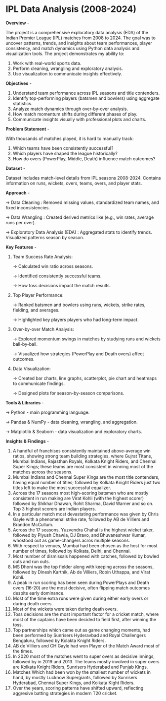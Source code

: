 # **IPL Data Analysis (2008-2024)**




 **Overview** - 
 
 The project is a comprehensive exploratory data analysis (EDA) of the Indian Premier League (IPL) matches from 2008 to 2024. The goal was to uncover patterns, trends, and 
insights about team performances, player consistency, and match dynamics using Python data analysis and visualization tools.
The project demonstrates my ability to:
1. Work with real-world sports data.
2. Perform cleaning, wrangling and exploratory analysis.
3. Use visualization to communicate insights effectively.


**Objectives** -
1. Understand team performance across IPL seasons and title contenders.
2. Identify top-performing players (batsmen and bowlers) using aggregate statistics.
3. Analyze match dynamics through over-by-over analysis.
4. How match momentum shifts during different phases of play.
5. Communicate insights visually with professional plots and charts.


**Problem Statement** -

With thousands of matches played, it is hard to manually track:
1. Which teams have been consistently successful?
2. Which players have shaped the league historically?
3. How do overs (PowerPlay, Middle, Death) influence match outcomes?

**Dataset** -

Dataset includes match-level details from IPL seasons 2008-2024. Contains information on runs, wickets, overs, teams, overs, and player stats.



**Approach** -

-> Data Cleaning : Removed missing values, standardized team names, and fixed inconsistencies.

-> Data Wrangling : Created derived metrics like (e.g., win rates, average runs per over).

-> Exploratory Data Analysis (EDA) : Aggregated stats to identify trends. Visualized patterns season by season.





**Key Features** -

1. Team Success Rate Analysis:

   -> Calculated win ratio across seasons.
   
   -> Identified consistently successful teams.

   -> How toss decisions impact the match results.

2. Top Player Performance:

   -> Ranked batsmen and bowlers using runs, wickets, strike rates, fielding, and averages.

    -> Highlighted key players players who had long-term impact.

3. Over-by-over Match Analysis:

   -> Explored momentum swings in matches by studying runs and wickets ball-by-ball.

   -> Visualized how strategies (PowerPlay and Death overs) affect outcomes.

4. Data Visualization:

   -> Created bar charts, line graphs, scatterplot, pie chart and heatmaps to communicate findings.

   -> Designed plots for season-by-season comparisons.




**Tools & Libraries** -

-> Python - main programming language.

-> Pandas & NumPy - data cleaning, wrangling, and aggregation.

-> Matplotlib & Seaborn - data visualization and exploratory charts. 




**Insights & Findings** -
1. A handful of franchises consistently maintained above-average win ratios, showing strong team building strategies, where Gujrat Titans, Mumbai Indians, Rajasthan Royals, Kolkata Knight
   Riders, and Chennai Super Kings; these teams are most consistent in winning most of the matches across the seasons.
2. Mumbai Indians and Chennai Super Kings are the most title contenders, having equal number of titles; followed by Kolkata Knight Riders just two titles left to make the most successful
   equalizer.
3. Across the 17 seasons most high-scoring batsmen who are mostly consistent in run making are Virat Kohli (with the highest scorer) followed by Shikhar Dhawan, Rohit Sharma, David Warner
   and so on. Top 3 highest scorers are Indian players.
4. In a particular match most devastating performance was given by Chris Gayle with a phenomenal strike rate, followed by AB de Villiers and Brandon McCullum.
5. Across the 17 seasons, Yuzvendra Chahal is the highest wicket taker, followed by Piyush Chawla, DJ Bravo, and Bhuvaneshwar Kumar, whostood out as game-changers acros multiple seasons.
6. With respect to venues, Mumbai had been chosen as the host for most number of times, followed by Kolkata, Delhi, and Chennai.
7. Most number of dismissals happened with catches, followed by bowled outs and run outs.
8. MS Dhoni was the top fielder along with keeping across the seasons, followed by Dinesh Karthik, Ab de Villiers, Robin Uthappa, and Virat Kohli.
9. A peak in run scoring has been seen during PowerPlays and Death overs (16-20) are the most decisive, often flipping match outcomes despite early dominance.
10. Most of the time extra runs were given during either early overs or during death overs.
11. Most of the wickets were taken during death overs.
12. Toss decisions are the most important factor for a cricket match, where most of the captains have been decided to field first, after winning the toss.
13. Top partnerships which came out as game changing moments, had been performed by Sunrisers Hyderavbad and Royal Challengers Bengaluru, followed by Kolakta Knight Riders.
14. AB de Villiers and CH Gayle had won Player of the Match Award most of the times.
15. In 2020 most of the matches went to super overs as decisive innings, followed by in 2019 and 2013. The teams mostly involved in super overs are Kolkata Knight Riders, Sunrisers Hyderabad and Punjab Kings.
16. Matches Which had been won by the smallest number of wickets in hand, by mostly Lucknow Supergiants, followed by Sunrisers Hyderabad, Chennai Super Kings, and Kolkata Kight Riders.
17. Over the years, scoring patterns have shifted upward, reflecting aggresive batting strategies in modern T20 cricket.
   
